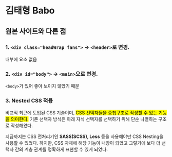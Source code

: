 # 김태형 Babo

## 원본 사이트와 다른 점

### 1. `<div class="headWrap fans">` &rightarrow; `<header>`로 변경. 
<p>내부에 요소 없음</p>

### 2. `<div id="body">` &rightarrow; `<main>`으로 변경. 
<p><code>&lt;body&gt;</code>가 있어 좋아 보이지 않았기 때문</p>

### 3. Nested CSS 적용
<p>비교적 최근에 도입된 CSS 기술이며, <mark>CSS 선택자들을 중첩구조로 작성할 수 있는 기능을 의미한다.</mark> 기존 선택자 방식은 아래 자식 선택자를 선택하기 위해 단순 나열하는 구조로 작성해왔다.</p>
<p>지금까지는 CSS 전처리기인 <b>SASS(SCSS), Less</b> 등을 사용해야만 CSS Nesting을 사용할 수 있었다. 하지만, CSS 자체에 해당 기능이 내장이 되었고 그렇기에 보다 더 선택자 간의 계층 관계를 명확하게 표현할 수 있게 되었다.</p>